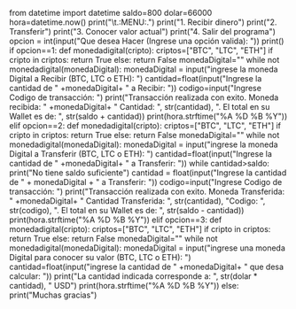 from datetime import datetime
saldo=800
dolar=66000
hora=datetime.now()
print("\t.:MENU:.")
print("1. Recibir dinero")
print("2. Transferir")
print("3. Conocer valor actual")
print("4. Salir del programa")
opcion = int(input("Que desea Hacer (Ingrese una opción valida): "))
print()
if opcion==1:
    def monedadigital(cripto):
        criptos=["BTC", "LTC", "ETH"]
        if cripto in criptos:
            return True
        else:
            return False
    monedaDigital=""
    while not monedadigital(monedaDigital):
        monedaDigital = input("ingrese la moneda Digital a Recibir (BTC, LTC o ETH): ")
    cantidad=float(input("Ingrese la cantidad de " +monedaDigital+ " a Recibir: "))
    codigo=input("Ingrese Codigo de transacción: ")
    print("Transacción realizada con exito. Moneda recibida: " +monedaDigital+ " Cantidad: ", str(cantidad), ". El total en su Wallet es de: ", str(saldo + cantidad))
    print(hora.strftime("%A %D %B %Y"))
elif opcion==2:
    def monedadigital(cripto):
        criptos=["BTC", "LTC", "ETH"]
        if cripto in criptos:
            return True
        else:
            return False
    monedaDigital=""
    while not monedadigital(monedaDigital):
        monedaDigital = input("ingrese la moneda Digital a Transferir (BTC, LTC o ETH): ")
    cantidad=float(input("Ingrese la cantidad de " +monedaDigital+ " a Transferir: "))
    while cantidad>saldo:
        print("No tiene saldo suficiente")
        cantidad = float(input("Ingrese la cantidad de " + monedaDigital + " a Transferir: "))
    codigo=input("Ingrese Codigo de transacción: ")
    print("Transacción realizada con exito. Moneda Transferida: " +monedaDigital+ " Cantidad Transferida: ", str(cantidad), "Codigo: ", str(codigo), ". El total en su Wallet es de: ", str(saldo - cantidad))
    print(hora.strftime("%A %D %B %Y"))
elif opcion==3:
    def monedadigital(cripto):
        criptos=["BTC", "LTC", "ETH"]
        if cripto in criptos:
            return True
        else:
            return False
    monedaDigital=""
    while not monedadigital(monedaDigital):
        monedaDigital = input("ingrese una moneda Digital para conocer su valor (BTC, LTC o ETH): ")
    cantidad=float(input("ingrese la cantidad de " +monedaDigital+ " que desa calcular: "))
    print("La cantidad indicada corresponde a: ", str(dolar * cantidad), " USD")
    print(hora.strftime("%A %D %B %Y"))
else:
    print("Muchas gracias")

